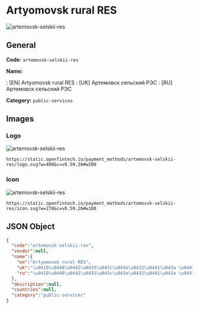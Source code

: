 
# Artyomovsk rural RES 
![artemovsk-selskii-res](https://static.openfintech.io/payment_methods/artemovsk-selskii-res/logo.svg?w=400&c=v0.59.26#w200)  

## General 
**Code:** `artemovsk-selskii-res` 
 
**Name:** 
 
:	[EN] Artyomovsk rural RES 
:	[UK] Артемовск сельский РЭС 
:	[RU] Артемовск сельский РЭС 
 
**Category:** `public-services` 
 

## Images 

### Logo 
![artemovsk-selskii-res](https://static.openfintech.io/payment_methods/artemovsk-selskii-res/logo.svg?w=400&c=v0.59.26#w200)  

```
https://static.openfintech.io/payment_methods/artemovsk-selskii-res/logo.svg?w=400&c=v0.59.26#w200
```  

### Icon 
![artemovsk-selskii-res](https://static.openfintech.io/payment_methods/artemovsk-selskii-res/icon.svg?w=278&c=v0.59.26#w100)  

```
https://static.openfintech.io/payment_methods/artemovsk-selskii-res/icon.svg?w=278&c=v0.59.26#w100
```  

## JSON Object 

```json
{
  "code":"artemovsk-selskii-res",
  "vendor":null,
  "name":{
    "en":"Artyomovsk rural RES",
    "uk":"\u0410\u0440\u0442\u0435\u043c\u043e\u0432\u0441\u043a \u0441\u0435\u043b\u044c\u0441\u043a\u0438\u0439 \u0420\u042d\u0421",
    "ru":"\u0410\u0440\u0442\u0435\u043c\u043e\u0432\u0441\u043a \u0441\u0435\u043b\u044c\u0441\u043a\u0438\u0439 \u0420\u042d\u0421"
  },
  "description":null,
  "countries":null,
  "category":"public-services"
}
```  
